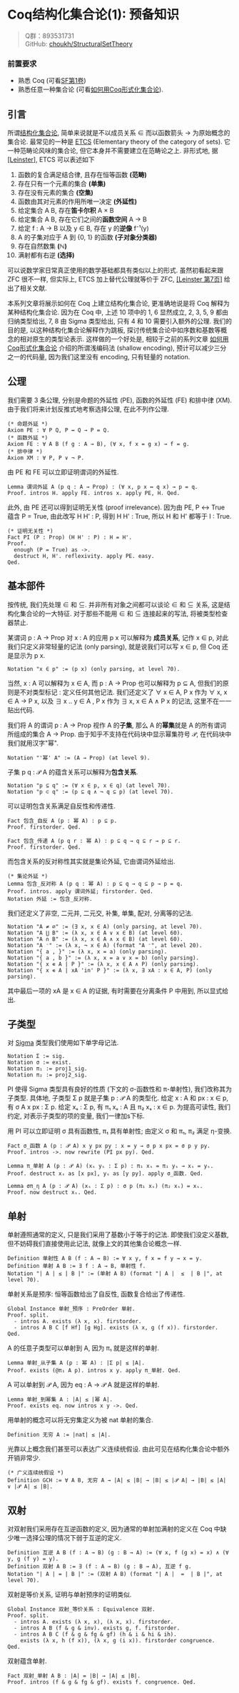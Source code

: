# Coq结构化集合论(1): 预备知识

> Q群：893531731  
> GitHub: [choukh/StructuralSetTheory](https://github.com/choukh/StructuralSetTheory)  

### 前置要求

- 熟悉 Coq (可看[SF第1卷](https://coq-zh.github.io/SF-zh/lf-current/toc.html))
- 熟悉任意一种集合论 (可看[如何用Coq形式化集合论](https://zhuanlan.zhihu.com/p/415778984)).

## 引言

所谓[结构化集合论](https://ncatlab.org/nlab/show/structural+set+theory), 简单来说就是不以成员关系 ∈ 而以函数箭头 → 为原始概念的集合论. 最常见的一种是 [ETCS](https://ncatlab.org/nlab/show/ETCS) (Elementary theory of the category of sets). 它一种范畴论风味的集合论, 但它本身并不需要建立在范畴论之上. 非形式地, 据 [[Leinster]](https://arxiv.org/pdf/1212.6543.pdf), ETCS 可以表述如下 

1. 函数的复合满足结合律, 且存在恒等函数 **(范畴)**
2. 存在只有一个元素的集合 **(单集)**
3. 存在没有元素的集合 **(空集)**
4. 函数由其对元素的作用所唯一决定 **(外延性)**
5. 给定集合 A B, 存在**笛卡尔积** A × B
6. 给定集合 A B, 存在它们之间的**函数空间** A → B
7. 给定 f : A → B 以及 y ∈ B, 存在 y 的**逆像** f⁻¹(y)
8. A 的子集对应于 A 到 {0, 1} 的函数 **(子对象分类器)**
9. 存在自然数集 **(ℕ)**
10. 满射都有右逆 **(选择)**

可以说数学家日常真正使用的数学基础都具有类似以上的形式. 虽然初看起来跟 ZFC 很不一样, 但实际上, ETCS 加上替代公理就等价于 ZFC, [[Leinster 第7页]](https://arxiv.org/pdf/1212.6543.pdf) 给出了相关文献.

本系列文章将展示如何在 Coq 上建立结构化集合论, 更准确地说是将 Coq 解释为某种结构化集合论. 因为在 Coq 中, 上述 10 项中的 1, 6 显然成立, 2, 3, 5, 9 都由归纳类型给出, 7, 8 由 Sigma 类型给出, 只有 4 和 10 需要引入额外的公理. 我们的目的是, 以这种结构化集合论解释作为跳板, 探讨传统集合论中如序数和基数等概念的相对原生的类型论表示. 这样做的一个好处是, 相较于之前的系列文章 [如何用Coq形式化集合论](https://zhuanlan.zhihu.com/p/415778984) 介绍的所谓浅编码法 (shallow encoding), 预计可以减少三分之一的代码量, 因为我们这里没有 encoding, 只有轻量的 notation.

## 公理

我们需要 3 条公理, 分别是命题的外延性 (PE), 函数的外延性 (FE) 和排中律 (XM). 由于我们将来计划反推式地考察选择公理, 在此不列作公理.

```Coq
(* 命题外延 *)
Axiom PE : ∀ P Q, P ↔ Q → P = Q.
(* 函数外延 *)
Axiom FE : ∀ A B (f g : A → B), (∀ x, f x = g x) → f = g.
(* 排中律 *)
Axiom XM : ∀ P, P ∨ ¬ P.
```

由 PE 和 FE 可以立即证明谓词的外延性.

```Coq
Lemma 谓词外延 A (p q : A → Prop) : (∀ x, p x ↔ q x) → p = q.
Proof. intros H. apply FE. intros x. apply PE, H. Qed.
```

此外, 由 PE 还可以得到证明无关性 (proof irrelevance). 因为由 PE, P ↔ True 蕴含 P = True, 由此改写 H H' : P, 得到 H H' : True, 所以 H 和 H' 都等于 I : True.

```Coq
(* 证明无关性 *)
Fact PI (P : Prop) (H H' : P) : H = H'.
Proof.
  enough (P = True) as ->.
  destruct H, H'. reflexivity. apply PE. easy.
Qed.
```

## 基本部件

按传统, 我们先处理 ∈ 和 ⊆. 并非所有对象之间都可以谈论 ∈ 和 ⊆ 关系, 这是结构化集合论的一大特征. 对于那些不能用 ∈ 和 ⊆ 连接起来的写法, 将被类型检查器禁止.

某谓词 p : A → Prop 对 x : A 的应用 p x 可以解释为 **成员关系**, 记作 x ∈ p, 对此我们只定义非常轻量的记法 (only parsing), 就是说我们可以写 x ∈ p, 但 Coq 还是显示为 p x.

```Coq
Notation "x ∈ p" := (p x) (only parsing, at level 70).
```

当然, x : A 可以解释为 x ∈ A, 而 p : A → Prop 也可以解释为 p ⊆ A, 但我们的原则是不对类型标记 : 定义任何其他记法. 我们还定义了 ∀ x ∈ A, P x 作为 ∀ x, x ∈ A → P x, 以及 ∃ x .. y ∈ A , P x 作为 ∃ x, x ∈ A ∧ P x 的记法, 这里不在一一贴出代码.

我们将 A 的谓词 p : A → Prop 视作 A 的**子集**, 那么 A 的**幂集**就是 A 的所有谓词所组成的集合 A → Prop. 由于知乎不支持在代码块中显示幂集符号 $\mathcal{P}$, 在代码块中我们就用汉字"幂".

```Coq
Notation "'幂' A" := (A → Prop) (at level 9).
```

子集 p q : $\mathcal{P}$ A 的蕴含关系可以解释为**包含关系**.

```Coq
Notation "p ⊆ q" := (∀ x ∈ p, x ∈ q) (at level 70).
Notation "p ⊂ q" := (p ⊆ q ∧ ¬ q ⊆ p) (at level 70).
```

可以证明包含关系满足自反性和传递性.

```Coq
Fact 包含_自反 A (p : 幂 A) : p ⊆ p.
Proof. firstorder. Qed.

Fact 包含_传递 A (p q r : 幂 A) : p ⊆ q → q ⊆ r → p ⊆ r.
Proof. firstorder. Qed.
```

而包含关系的反对称性其实就是集论外延, 它由谓词外延给出.

```Coq
(* 集论外延 *)
Lemma 包含_反对称 A (p q : 幂 A) : p ⊆ q → q ⊆ p → p = q.
Proof. intros. apply 谓词外延; firstorder. Qed.
Notation 外延 := 包含_反对称.
```

我们还定义了非空, 二元并, 二元交, 补集, 单集, 配对, 分离等的记法.

```Coq
Notation "A ≠ ∅" := (∃ x, x ∈ A) (only parsing, at level 70).
Notation "A ⋃ B" := (λ x, x ∈ A ∨ x ∈ B) (at level 60).
Notation "A ∩ B" := (λ x, x ∈ A ∧ x ∈ B) (at level 60).
Notation "A ⁻" := (λ x, ¬ x ∈ A) (format "A ⁻", at level 20).
Notation "{ a , }" := (λ x, x = a) (only parsing).
Notation "{ a , b }" := (λ x, x = a ∨ x = b) (only parsing).
Notation "{ x ∊ A | P }" := (λ x, x ∈ A ∧ P) (only parsing).
Notation "{ x ∊ A | xA 'in' P }" := (λ x, ∃ xA : x ∈ A, P) (only parsing).
```

其中最后一项的 xA 是 x ∈ A 的证据, 有时需要在分离条件 P 中用到, 所以显式给出.

## 子类型

对 [Sigma](https://coq.inria.fr/library/Coq.Init.Specif.html) 类型我们使用如下单字母记法.

```Coq
Notation Σ := sig.
Notation σ := exist.
Notation π₁ := proj1_sig.
Notation π₂ := proj2_sig.
```

PI 使得 Sigma 类型具有良好的性质 (下文的 σ-函数性和 π-单射性), 我们改称其为子类型. 具体地, 子类型 Σ p 就是子集 p : $\mathcal{P}$ A 的类型化. 给定 x : A 和 px : x ∈ p, 有 σ A x px : Σ p. 给定 xₛ : Σ p, 有 π₁ xₛ : A 且 π₂ xₛ : x ∈ p. 为提高可读性, 我们约定, 对表示子类型的项的变量, 我们一律加s下标.

用 PI 可以立即证明 σ 具有函数性, π₁ 具有单射性; 由定义 σ 和 π₁, π₂ 满足 η-变换.

```Coq
Fact σ_函数 A (p : 𝒫 A) x y px py : x = y → σ p x px = σ p y py.
Proof. intros ->. now rewrite (PI px py). Qed.

Lemma π_单射 A (p : 𝒫 A) (xₛ yₛ : Σ p) : π₁ xₛ = π₁ yₛ → xₛ = yₛ.
Proof. destruct xₛ as [x px], yₛ as [y py]. apply σ_函数. Qed.

Lemma σπ_η A (p : 𝒫 A) (xₛ : Σ p) : σ p (π₁ xₛ) (π₂ xₛ) = xₛ.
Proof. now destruct xₛ. Qed.
```

## 单射

单射遵照通常的定义, 只是我们采用了基数小于等于的记法. 即使我们没定义基数, 但不妨碍我们直接使用此记法, 就像上文的其他集合论概念一样.

```Coq
Definition 单射性 A B (f : A → B) := ∀ x y, f x = f y → x = y.
Definition 单射 A B := ∃ f : A → B, 单射性 f.
Notation "| A | ≤ | B |" := (单射 A B) (format "| A |  ≤  | B |", at level 70).
```

单射关系是预序: 恒等函数给出了自反性, 函数复合给出了传递性.

```Coq
Global Instance 单射_预序 : PreOrder 单射.
Proof. split.
  - intros A. exists (λ x, x). firstorder.
  - intros A B C [f Hf] [g Hg]. exists (λ x, g (f x)). firstorder.
Qed.
```

A 的任意子类型可以单射到 A, 因为 π₁ 就是这样的单射.

```Coq
Lemma 单射_从子集 A (p : 幂 A) : |Σ p| ≤ |A|.
Proof. exists (@π₁ A p). intros x y. apply π_单射. Qed.
```

A 可以单射到 $\mathcal{P}$ A, 因为 eq : A → $\mathcal{P}$ A 就是这样的单射.

```Coq
Lemma 单射_到幂集 A : |A| ≤ |幂 A|.
Proof. exists eq. now intros x y ->. Qed.
```

用单射的概念可以将无穷集定义为被 nat 单射的集合.

```Coq
Definition 无穷 A := |nat| ≤ |A|.
```

光靠以上概念我们甚至可以表达广义连续统假设. 由此可见在结构化集合论中额外开销非常少.

```Coq
(* 广义连续统假设 *)
Definition GCH := ∀ A B, 无穷 A → |A| ≤ |B| → |B| ≤ |𝒫 A| → |B| ≤ |A| ∨ |𝒫 A| ≤ |B|.
```

## 双射

对双射我们采用存在互逆函数的定义, 因为通常的单射加满射的定义在 Coq 中缺少唯一选择公理的情况下弱于互逆的定义.

```Coq
Definition 互逆 A B (f : A → B) (g : B → A) := (∀ x, f (g x) = x) ∧ (∀ y, g (f y) = y).
Definition 双射 A B := ∃ (f : A → B) (g : B → A), 互逆 f g.
Notation "| A | = | B |" := (双射 A B) (format "| A |  =  | B |", at level 70).
```

双射是等价关系, 证明与单射预序的证明类似.

```Coq
Global Instance 双射_等价关系 : Equivalence 双射.
Proof. split.
  - intros A. exists (λ x, x), (λ x, x). firstorder.
  - intros A B (f & g & inv). exists g, f. firstorder.
  - intros A B C (f & g & fg & gf) (h & i & hi & ih).
    exists (λ x, h (f x)), (λ x, g (i x)). firstorder congruence.
Qed.
```

双射蕴含单射.

```Coq
Fact 双射_单射 A B : |A| = |B| → |A| ≤ |B|.
Proof. intros (f & g & fg & gf). exists f. congruence. Qed.
```
